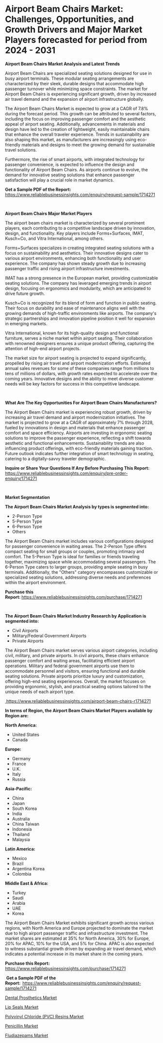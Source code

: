 <p><h1>Airport Beam Chairs Market: Challenges, Opportunities, and Growth Drivers and Major Market Players forecasted for period from 2024 - 2031</h1></p><p><strong>Airport Beam Chairs Market Analysis and Latest Trends</strong></p>
<p><p>Airport Beam Chairs are specialized seating solutions designed for use in busy airport terminals. These modular seating arrangements are characterized by their sleek, durable designs that accommodate high passenger turnover while minimizing space constraints. The market for Airport Beam Chairs is experiencing significant growth, driven by increased air travel demand and the expansion of airport infrastructure globally.</p><p>The Airport Beam Chairs Market is expected to grow at a CAGR of 7.8% during the forecast period. This growth can be attributed to several factors, including the focus on improving passenger comfort and the aesthetic appeal of airport seating. Additionally, advancements in materials and design have led to the creation of lightweight, easily maintainable chairs that enhance the overall traveler experience. Trends in sustainability are also shaping this market, as manufacturers are increasingly using eco-friendly materials and designs to meet the growing demand for sustainable travel solutions.</p><p>Furthermore, the rise of smart airports, with integrated technology for passenger convenience, is expected to influence the design and functionality of Airport Beam Chairs. As airports continue to evolve, the demand for innovative seating solutions that enhance passenger satisfaction will play a crucial role in market dynamics.</p></p>
<p><strong>Get a Sample PDF of the Report:&nbsp;</strong> <a href="https://www.reliablebusinessinsights.com/enquiry/request-sample/1714271?utm_campaign=1260&utm_medium=2&utm_source=Github&utm_content=ia&utm_term=22102024&utm_id=airport-beam-chairs">https://www.reliablebusinessinsights.com/enquiry/request-sample/1714271</a></p>
<p>&nbsp;</p>
<p><strong>Airport Beam Chairs Major Market Players</strong></p>
<p><p>The airport beam chairs market is characterized by several prominent players, each contributing to a competitive landscape driven by innovation, design, and functionality. Key players include Forms+Surfaces, IMAT, Kusch+Co, and Vitra International, among others.</p><p>Forms+Surfaces specializes in creating integrated seating solutions with a focus on sustainability and aesthetics. Their innovative designs cater to various airport environments, enhancing both functionality and user experience. The company has shown steady growth due to increasing passenger traffic and rising airport infrastructure investments.</p><p>IMAT has a strong presence in the European market, providing customizable seating solutions. The company has leveraged emerging trends in airport design, focusing on ergonomics and modularity, which are anticipated to drive future growth.</p><p>Kusch+Co is recognized for its blend of form and function in public seating. Their focus on durability and ease of maintenance aligns well with the growing demands of high-traffic environments like airports. The company's strategic partnerships and innovation pipeline position it well for expansion in emerging markets.</p><p>Vitra International, known for its high-quality design and functional furniture, serves a niche market within airport seating. Their collaboration with renowned designers ensures a unique product offering, capturing the attention of high-end airport projects.</p><p>The market size for airport seating is projected to expand significantly, propelled by rising air travel and airport modernization efforts. Estimated annual sales revenues for some of these companies range from millions to tens of millions of dollars, with growth rates expected to accelerate over the coming years. Innovative designs and the ability to meet diverse customer needs will be key factors for success in this competitive landscape.</p></p>
<p>&nbsp;</p>
<p><strong>What Are The Key Opportunities For Airport Beam Chairs Manufacturers?</strong></p>
<p><p>The Airport Beam Chairs market is experiencing robust growth, driven by increasing air travel demand and airport modernization initiatives. The market is projected to grow at a CAGR of approximately 7% through 2028, fueled by innovations in design and materials that enhance passenger comfort and space efficiency. Airports are investing in ergonomic seating solutions to improve the passenger experience, reflecting a shift towards aesthetic and functional enhancements. Sustainability trends are also influencing product offerings, with eco-friendly materials gaining traction. Future outlook indicates further integration of smart technology in seating, catering to a digitally-savvy traveler demographic.</p></p>
<p><strong>Inquire or Share Your Questions If Any Before Purchasing This Report:</strong> <a href="https://www.reliablebusinessinsights.com/enquiry/pre-order-enquiry/1714271?utm_campaign=1260&utm_medium=2&utm_source=Github&utm_content=ia&utm_term=22102024&utm_id=airport-beam-chairs">https://www.reliablebusinessinsights.com/enquiry/pre-order-enquiry/1714271</a></p>
<p>&nbsp;</p>
<p><strong>Market Segmentation</strong></p>
<p><strong>The Airport Beam Chairs Market Analysis by types is segmented into:</strong></p>
<p><ul><li>2-Person Type</li><li>5-Person Type</li><li>6-Person Type</li><li>Others</li></ul></p>
<p><p>The Airport Beam Chairs market includes various configurations designed for passenger convenience in waiting areas. The 2-Person Type offers compact seating for small groups or couples, promoting intimacy and comfort. The 5-Person Type is ideal for families or friends traveling together, maximizing space while accommodating several passengers. The 6-Person Type caters to larger groups, providing ample seating in busy terminals. Additionally, the "Others" category encompasses customizable or specialized seating solutions, addressing diverse needs and preferences within the airport environment.</p></p>
<p><strong>Purchase this Report:&nbsp;</strong><a href="https://www.reliablebusinessinsights.com/purchase/1714271?utm_campaign=1260&utm_medium=2&utm_source=Github&utm_content=ia&utm_term=22102024&utm_id=airport-beam-chairs">https://www.reliablebusinessinsights.com/purchase/1714271</a></p>
<p>&nbsp;</p>
<p><strong>The Airport Beam Chairs Market Industry Research by Application is segmented into:</strong></p>
<p><ul><li>Civil Airports</li><li>Military/Federal Government Airports</li><li>Private Airports</li></ul></p>
<p><p>The Airport Beam Chairs market serves various airport categories, including civil, military, and private airports. In civil airports, these chairs enhance passenger comfort and waiting areas, facilitating efficient airport operations. Military and federal government airports use them to accommodate personnel and visitors, ensuring functional and durable seating solutions. Private airports prioritize luxury and customization, offering high-end seating experiences. Overall, the market focuses on providing ergonomic, stylish, and practical seating options tailored to the unique needs of each airport type.</p></p>
<p><a href="https://www.reliablebusinessinsights.com/airport-beam-chairs-r1714271?utm_campaign=1260&utm_medium=2&utm_source=Github&utm_content=ia&utm_term=22102024&utm_id=airport-beam-chairs">&nbsp;https://www.reliablebusinessinsights.com/airport-beam-chairs-r1714271</a></p>
<p><strong>In terms of Region, the Airport Beam Chairs Market Players available by Region are:</strong></p>
<p>
    <p> <strong> North America: </strong>
        <ul>
            <li>United States</li>
            <li>Canada</li>
        </ul>
        </p> 
    <p> <strong> Europe: </strong>
        <ul>
            <li>Germany</li>
            <li>France</li>
            <li>U.K.</li>
            <li>Italy</li>
            <li>Russia</li>
        </ul>
        </p> 
    <p> <strong> Asia-Pacific: </strong>
        <ul>
            <li>China</li>
            <li>Japan</li>
            <li>South Korea</li>
            <li>India</li>
            <li>Australia</li>
            <li>China Taiwan</li>
            <li>Indonesia</li>
            <li>Thailand</li>
            <li>Malaysia</li>
        </ul>
        </p> 
    <p> <strong> Latin America: </strong>
        <ul>
            <li>Mexico</li>
            <li>Brazil</li>
            <li>Argentina Korea</li>
            <li>Colombia</li>
        </ul>
        </p> 
    <p> <strong> Middle East & Africa: </strong>
        <ul>
            <li>Turkey</li>
            <li>Saudi</li>
            <li>Arabia</li>
            <li>UAE</li>
            <li>Korea</li>
        </ul>
    </p>
    </p>
<p><p>The Airport Beam Chairs Market exhibits significant growth across various regions, with North America and Europe projected to dominate the market due to high airport passenger traffic and infrastructure investment. The market shares are estimated at 35% for North America, 30% for Europe, 20% for APAC, 10% for the USA, and 5% for China. APAC is also expected to witness substantial growth driven by expanding air travel demand, which indicates a potential increase in its market share in the coming years.</p></p>
<p><strong>Purchase this Report: </strong><a href="https://www.reliablebusinessinsights.com/purchase/1714271?utm_campaign=1260&utm_medium=2&utm_source=Github&utm_content=ia&utm_term=22102024&utm_id=airport-beam-chairs">https://www.reliablebusinessinsights.com/purchase/1714271</a></p>
<p>&nbsp;<strong>Get a Sample PDF of the Report:&nbsp;&nbsp;</strong><a href="https://www.reliablebusinessinsights.com/enquiry/request-sample/1714271?utm_campaign=1260&utm_medium=2&utm_source=Github&utm_content=ia&utm_term=22102024&utm_id=airport-beam-chairs">https://www.reliablebusinessinsights.com/enquiry/request-sample/1714271</a></p>
<p><strong></strong></p>
<p><p><a href="https://www.linkedin.com/pulse/dental-prosthetics-market-regional-outlook-competition-2024-2031-mj93c?utm_campaign=1260&utm_medium=2&utm_source=Github&utm_content=ia&utm_term=22102024&utm_id=airport-beam-chairs">Dental Prosthetics Market</a></p><p><a href="https://issuu.com/reportprime-2/docs/lip-seals-market-size-2030.pptx_b78bc312147b77?utm_campaign=1260&utm_medium=2&utm_source=Github&utm_content=ia&utm_term=22102024&utm_id=airport-beam-chairs">Lip Seals Market</a></p><p><a href="https://github.com/angilauio/Market-Research-Report-List-1/blob/main/polyvinyl-chloride-pvc-resins-market.md?utm_campaign=1260&utm_medium=2&utm_source=Github&utm_content=ia&utm_term=22102024&utm_id=airport-beam-chairs">Polyvinyl Chloride (PVC) Resins Market</a></p><p><a href="https://www.linkedin.com/pulse/penicillin-market-evolution-key-trends-regional-dynamics-2024-2031-ucvrc?utm_campaign=1260&utm_medium=2&utm_source=Github&utm_content=ia&utm_term=22102024&utm_id=airport-beam-chairs">Penicillin Market</a></p><p><a href="https://github.com/anaeilandos/Market-Research-Report-List-1/blob/main/fludiazepams-market.md?utm_campaign=1260&utm_medium=2&utm_source=Github&utm_content=ia&utm_term=22102024&utm_id=airport-beam-chairs">Fludiazepams Market</a></p></p>